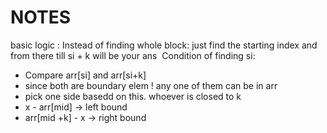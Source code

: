 # NOTES

basic logic : Instead of finding whole block: just find the starting index and from there till si + k will be your ans ​ Condition of finding si:

* Compare arr\[si] and arr\[si+k]
* &#x20;   since both are boundary elem ! any one of them can be in arr
* &#x20;   pick one side basedd on this. whoever is closed to k
* &#x20;   x - arr\[mid] -> left bound
* &#x20;   arr\[mid +k] - x -> right bound
